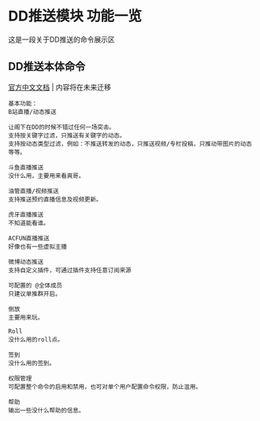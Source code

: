 # DD推送模块 功能一览
这是一段关于DD推送的命令展示区

## DD推送本体命令
[官方中文文档](https://gitee.com/sora233/DDBOT/blob/master/EXAMPLE.md) |
内容将在未来迁移
```
基本功能：
B站直播/动态推送

让阁下在DD的时候不错过任何一场突击。
支持按关键字过滤，只推送有关键字的动态。
支持按动态类型过滤，例如：不推送转发的动态，只推送视频/专栏投稿，只推动带图片的动态等等。
```
```
斗鱼直播推送
没什么用，主要用来看爽哥。

油管直播/视频推送
支持推送预约直播信息及视频更新。
```
```
虎牙直播推送
不知道能看谁。

ACFUN直播推送
好像也有一些虚拟主播
```
```
微博动态推送
支持自定义插件，可通过插件支持任意订阅来源
```
```
可配置的 @全体成员
只建议单推群开启。

倒放
主要用来玩。

Roll
没什么用的roll点。

签到
没什么用的签到。

权限管理
可配置整个命令的启用和禁用，也可对单个用户配置命令权限，防止滥用。

帮助
输出一些没什么帮助的信息。
```


